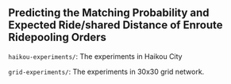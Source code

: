 ## Predicting the Matching Probability and Expected Ride/shared Distance of Enroute Ridepooling Orders

`haikou-experiments/`: The experiments in Haikou City

`grid-experiments/`: The experiments in 30x30 grid network.